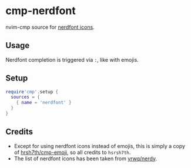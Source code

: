 # cmp-nerdfont

nvim-cmp source for [nerdfont icons](https://www.nerdfonts.com/cheat-sheet). 

## Usage
Nerdfont completion is triggered via `:`, like with emojis. 

## Setup

```lua
require'cmp'.setup {
  sources = {
    { name = 'nerdfont' }
  }
}
```

## Credits
- Except for using nerdfont icons instead of emojis, this is simply a copy of [hrsh7th/cmp-emoji](https://github.com/hrsh7th/cmp-emoji), so all credits to `hsrsh7th`.
- The list of nerdfont icons has been taken from [yrwq/nerdy](https://github.com/yrwq/nerdy).
